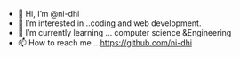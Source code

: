 - 👋 Hi, I’m @ni-dhi
- 👀 I’m interested in ..coding and web development.
- 🌱 I’m currently learning ... computer science &Engineering
- 📫 How to reach me ...https://github.com/ni-dhi

<!---
ni-dhi/ni-dhi is a ✨ special ✨ repository because its `README.md` (this file) appears on your GitHub profile.
You can click the Preview link to take a look at your changes.
--->
